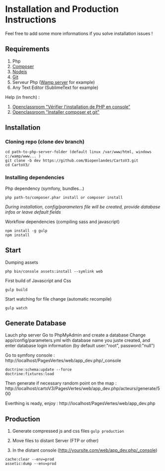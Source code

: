 Installation and Production Instructions
========================================

Feel free to add some more informations if you solve installation issues !

Requirements
------------

1. Php
2. [Composer](https://getcomposer.org/download/) 
3. [Nodejs](https://nodejs.org/en/download/)
4. [Git](https://git-scm.com/)
5. Serveur Php ([Wamp server](http://www.wampserver.com/) for example)
6. Any Text Editor (SublimeText for example)

Help (in french) :

1. [Openclassroom "Vérifier l'installation de PHP en console"](https://openclassrooms.com/courses/developpez-votre-site-web-avec-le-framework-symfony2/symfony2-un-framework-php)
2. [Openclassroom "Installer composer et git"](https://openclassrooms.com/courses/developpez-votre-site-web-avec-le-framework-symfony2/installer-un-bundle-grace-a-composer)


Installation
------------

### Cloning repo (clone dev branch)
```
cd path-to-php-server-folder (default linux /var/www/html, windows c:/wamp/www... )
git clone -b dev https://github.com/Biopenlandes/CartoV3.git
cd CartoV3/
```

### Installing dependencies 
Php dependency (symfony, bundles...) 
```
php path-to/composer.phar install or composer install
```
*During installation, config/parameters file will be created, provide database infos or leave default fields*

Workflow dependencies (compiling sass and javascript)
```
npm install -g gulp
npm install
```

Start
-----
Dumping assets
```
php bin/console assets:install --symlink web
```

First build of Javascript and Css
```
gulp build
```

Start watching for file change (automatic recompile)
```
gulp watch
```


Generate Database
-----------------

Lauch php server
Go to PhpMyAdmin and create a database 
Change app/config/parameters.yml with database name you juste created, and enter database login information (by default user:"root", password:"null")

Go to symfony console : http://localhost/PagesVertes/web/app_dev.php/_console
```
doctrine:schema:update --force
doctrine:fixtures:load
```

Then generate if necessary random point on the map :
http://localhost/cartoV3/PagesVertes/web/app_dev.php/acteurs/generate/500

Everthing is ready, enjoy :
http://localhost/PagesVertes/web/app_dev.php

Production
----------

1. Generate compressed js and css files
```gulp production```

2. Move files to distant Server (FTP or other)

3. In the distant console (http://yoursite.com/web/app_dev.php/_console)
```
cache:clear --env=prod
assetic:dump --env=prod
```
